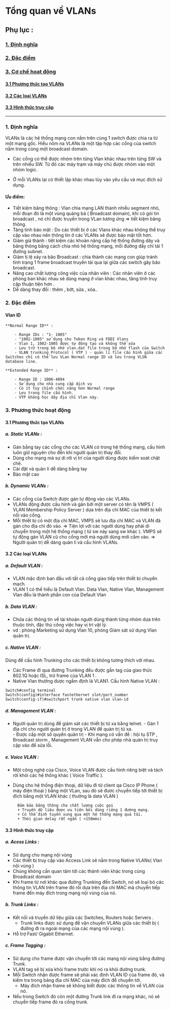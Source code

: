# Tổng quan về VLANs

## Phụ lục :
### [1. Định nghĩa](#dn)
### [2. Đặc điểm](#dd)
### [3. Cơ chế hoạt động](#cc)
#### [3.1 Phương thức tạo VLANs](#met)
#### [3.2 Các loại VLANs](#type)
#### [3.3 Hình thức truy cập](#way)
		
<hr>
		
### <a name="dn"> 1. Định nghĩa </a>

VLANs là các hệ thống mạng con nằm trên cùng 1 switch được chia ra từ một mạng gốc. Hiểu nôm na VLANs là một tập hợp các cổng của switch nằm trong cùng một broadcast domain. 

- Các cổng có thể được nhóm trên từng Vlan khác nhau trên từng SW và trên nhiều SW. Từ đó các máy trạm và máy chủ được nhóm vào một nhóm logic.
	
- Ở mỗi VLANs lại có thiết lập khác nhau tùy vào yêu cầu và mục đích sử dụng.
	
#### Ưu điểm: 

- Tiết kiệm băng thông : Vlan chia mạng LAN thành nhiều segment nhỏ, mỗi đoạn đó là một vùng quảng bá ( Broadcast domain), khi có gói tin broadcast , nó chỉ được truyền trong VLan tương ứng => tiết kiệm băng thông.
- Tăng tính bảo mật : Do các thiết bị ở các Vlans khác nhau không thể truy cập vào nhau nên thông tin ở các VLANs sẽ được bảo mật tốt hơn.
- Giảm giá thành : tiết kiệm các khoản nâng cấp hệ thống đường dây và băng thông bằng cách chia nhỏ hệ thống mạng, mỗi đường dây chỉ tải 1 đường subnet.
- Giảm tị lệ xảy ra bão Broadcast : chia thành các mạng con giúp tránh tình trạng 1 frame broadcast truyền tải qua lại giữa các switch gây bão broadcast. 
- Nâng cao chất lượng công việc của nhân viên : Các nhân viên ở các phòng ban khác nhau sẽ dùng mạng ở vlan khác nhau, tăng tính truy cập thuận tiện hơn .
- Dễ dàng thay đổi : thêm , bớt, sửa , xóa..


### <a name="dd"> 2. Đặc điểm </a>

#### Vlan ID

	**Normal Range ID** : 
	
		- Range IDs : "1- 1005"
		- "1002-1005" sử dụng cho Token Ring và FDDI Vlans
		- Vlan 1, 1002-1005 được tự động tạo và không thể xóa
		- Lưu trữ trong bộ nhớ vlan.dat file trong bộ nhớ flash của Switch
		- VLAN trunking Protocol ( VTP ) - quản lí file cấu hình giữa các Switches chỉ có thể lưu VLan Normal range ID và lưu trong VLSN database line.
	
	**Extended Range ID** :
	
		- Range ID : 1006-4094
		- Sử dụng cho nhà cung cấp dịch vụ
		- Có ít tùy chỉnh chức năng hơn Normal range
		- Lưu trong file cấu hình.
		- VTP không học dãy địa chỉ Vlan này.
		
### <a name="cc"> 3. Phương thức hoạt động </a>
#### <a name="met"> 3.1 Phương thức tạo VLANs </a>

##### a. Static VLANs :

- Gán bằng tay các cổng cho các VLAN có trong hệ thống mạng, cấu hình luôn giữ nguyên cho đến khi người quản trị thay đổi.
- Dùng cho mạng mà sự di rời vị trí của người dùng được kiểm soát chặt chẽ.
- Cài đặt và quản lí dễ dàng bằng tay
- Bảo mật cao
 
##### b. Dynamic VLANs :


- Các cổng của Switch được gán tự động vào các VLANs.
- VLANs động được cấu hình và gán bởi một server có tên là VMPS ( VLAN Membership Policy Server ) dựa trên địa chỉ MAC của thiết bị kết nối vào cổng.
- Mỗi thiết bị có một địa chỉ MAC, VMPS sẽ lưu địa chỉ MAC và VLAN đã gán cho địa chỉ đó vào. 
=> Tiện lợi với các người dùng hay phải di chuyển trong một hệ thống mạng ( từ sw này sang sw khác ). VMPS sẽ tự động gán VLAN cũ cho cổng mới mà người dùng mới cắm vào.
=> Người quản trị dễ dàng quản lí và cấu hình VLANs.

#### <a name="type"> 3.2 Các loại VLANs </a>

##### a. Default VLAN :

- VLAN mặc định ban đầu với tất cả cổng giao tiếp trên thiết bị chuyển mạch.
- VLAN 1 có thể hiểu là Default Vlan. Data Vlan, Native Vlan, Management Vlan đều là thành phần con của Default Vlan

##### b. Data VLAN :

- Chứa các thông tin về tài khoản người dùng thành từng nhóm dựa trên thuộc tính, đặc thù công việc hay vị trí vật lý.
- vd : phòng Marketing sử dụng Vlan 10, phòng Giám sát sử dụng Vlan quản trị.

##### c. Native VLAN :

Dùng để cấu hình Trunking cho các thiết bị không tương thích với nhau.
- Các Frame đi qua đường Trunking đều được gắn tag của giao thức 802.1Q hoặc ISL, trừ frame của VLAN 1 .
- Native Vlan thường được ngầm định là VLAN1.
Cấu hình Native VLAN :

```
Switch#config terminal  
Switch(config)#interface fastethernet slot/port_number 
Switch(config-if)#switchport trunk native vlan vlan-id
```

##### d. Management VLAN :

- Người quản trị dùng để giám sát các thiết bị từ xa bằng telnet.
      - Gán 1 địa chỉ cho người quản trị ở trong VLAN để quản trị từ xa.      
      - Được cấp một số quyền quản trị 
      - Khi mạng có vấn đề : hội tụ STP , Broadcast storm , Management VLAN vẫn cho phép nhà quản trị truy cập vào để sửa lỗi.
	  
	  

##### e. Voice VLAN :

- Một công nghệ của Cisco, Voice VLAN được cấu hình riêng biệt và tách rời khỏi các hệ thống khác ( Voice Traffic ).
- Dùng cho hệ thống điện thoại, dữ liệu đi từ client qa Cisco IP Phone ( máy điện thoại )  bằng một VLan, sau đó sẽ đươc chuyển tiếp tới thiết bị đích bằng một VLAN khác ( thường là data VLAN )
 
		Đảm bảo băng thông cho chất lượng cuộc gọi
		+ Truyền dữ liệu được ưu tiên bởi dùng riêng 1 đường mạng.
		+ Có thể định tuyến xung qua một hệ thống mạng quá tải.
		+ Thời gian delay rất ngắn ( <150mms)
		
#### <a name="way"> 3.3 Hình thức truy cập </a>

##### a. Acess Links :

- Sử dụng cho mạng nội vùng
- Các thiết bị truy cập vào Access Link sẽ nằm trong Native VLANs( Vlan nội vùng )
- Chúng không cần quan tâm tới các thành viên khác trong cùng Broadcast domain
- Khi frame từ nơi khác qua đường Trunking đến Switch, nó sẽ loại bỏ các thông tin VLAN trên frame đó rồi dựa trên địa chỉ MAC mà chuyển tiếp frame đến máy đích trong mạng nội vùng của nó.


##### b. Trunk Links :

- Kết nối và truyền dữ liệu giữa các Switches, Routers hoặc Servers .
   + Trunk links được sử dụng để vận chuyển VLANs giữa các thiết bị ( đường đi ra ngoài mạng của các mạng nội vùng ).
- Hỗ trợ Fast/ Gigabit Ethernet.


##### c. Frame Tagging :

- Sử dụng cho frame được vận chuyển tới các mạng nội vùng bằng đường Trunk. 
- VLAN tag sẽ bị xóa khỏi frame trước khi nó ra khỏi đường trunk. 
- Mỗi Switch nhận được frame sẽ phải xác định VLAN ID của frame đó, và kiểm tra trong bảng địa chỉ MAC của máy đích để chuyển tới.
   + Máy đích nhận frame sẽ không biết được các thông tin về VLAN của nó.
- Nếu trong Switch đó còn một đường Trunk link đi ra mạng khác, nó sẽ chuyển tiếp frame đó ra cổng trunk.






